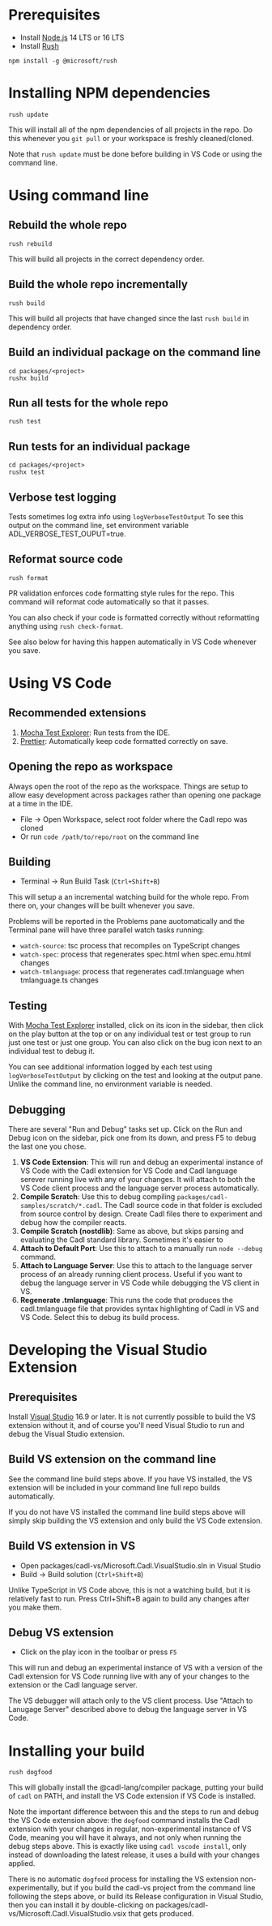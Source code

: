 # Prerequisites

- Install [Node.js](https://nodejs.org/) 14 LTS or 16 LTS
- Install [Rush](https://rushjs.io/)

```
npm install -g @microsoft/rush
```

# Installing NPM dependencies

```
rush update
```

This will install all of the npm dependencies of all projects in the
repo. Do this whenever you `git pull` or your workspace is freshly
cleaned/cloned.

Note that `rush update` must be done before building in VS Code or
using the command line.

# Using command line

## Rebuild the whole repo

```
rush rebuild
```

This will build all projects in the correct dependency order.

## Build the whole repo incrementally

```
rush build
```

This will build all projects that have changed since the last `rush build` in
dependency order.

## Build an individual package on the command line

```
cd packages/<project>
rushx build
```

## Run all tests for the whole repo

```
rush test
```

## Run tests for an individual package

```
cd packages/<project>
rushx test
```

## Verbose test logging

Tests sometimes log extra info using `logVerboseTestOutput` To see
this output on the command line, set environment variable
ADL_VERBOSE_TEST_OUPUT=true.

## Reformat source code

```
rush format
```

PR validation enforces code formatting style rules for the repo. This
command will reformat code automatically so that it passes.

You can also check if your code is formatted correctly without
reformatting anything using `rush check-format`.

See also below for having this happen automatically in VS Code
whenever you save.

# Using VS Code

## Recommended extensions

1. [Mocha Test
   Explorer](https://marketplace.visualstudio.com/items?itemName=hbenl.vscode-mocha-test-adapter):
   Run tests from the IDE.
2. [Prettier](https://marketplace.visualstudio.com/items?itemName=esbenp.prettier-vscode):
   Automatically keep code formatted correctly on save.

## Opening the repo as workspace

Always open the root of the repo as the workspace. Things are setup to
allow easy development across packages rather than opening one package
at a time in the IDE.

- File -> Open Workspace, select root folder where the Cadl repo was
  cloned
- Or run `code /path/to/repo/root` on the command line

## Building

- Terminal -> Run Build Task (`Ctrl+Shift+B`)

This will setup a an incremental watching build for the whole
repo. From there on, your changes will be built whenever you save.

Problems will be reported in the Problems pane auotomatically and the
Terminal pane will have three parallel watch tasks running:

- `watch-source`: tsc process that recompiles on TypeScript changes
- `watch-spec`: process that regenerates spec.html when
  spec.emu.html changes
- `watch-tmlanguage`: process that regenerates cadl.tmlanguage when
  tmlanguage.ts changes

## Testing

With [Mocha Test
Explorer](https://marketplace.visualstudio.com/items?itemName=hbenl.vscode-mocha-test-adapter)
installed, click on its icon in the sidebar, then click on the play
button at the top or on any individual test or test group to run just
one test or just one group. You can also click on the bug icon next to
an individual test to debug it.

You can see additional information logged by each test using
`logVerboseTestOutput` by clicking on the test and looking at the
output pane. Unlike the command line, no environment variable is
needed.

## Debugging

There are several "Run and Debug" tasks set up. Click on the Run and
Debug icon on the sidebar, pick one from its down, and press F5 to
debug the last one you chose.

1. **VS Code Extension**: This will run and debug an experimental
   instance of VS Code with the Cadl extension for VS Code and Cadl
   language serever running live with any of your changes. It will
   attach to both the VS Code client process and the language server
   process automatically.
2. **Compile Scratch**: Use this to debug compiling
   `packages/cadl-samples/scratch/*.cadl`. The Cadl source code in that
   folder is excluded from source control by design. Create Cadl files
   there to experiment and debug how the compiler reacts.
3. **Compile Scratch (nostdlib)**: Same as above, but skips parsing
   and evaluating the Cadl standard library. Sometimes it's easier to
4. **Attach to Default Port**: Use this to attach to a manually run
   `node --debug` command.
5. **Attach to Language Server**: Use this to attach to the language
   server process of an already running client process. Useful if you
   want to debug the language server in VS Code while debugging the VS
   client in VS.
6. **Regenerate .tmlanguage**: This runs the code that produces the
   cadl.tmlanguage file that provides syntax highlighting of Cadl in VS
   and VS Code. Select this to debug its build process.

# Developing the Visual Studio Extension

## Prerequisites

Install [Visual Studio](https://visualstudio.microsoft.com/vs/) 16.9
or later. It is not currently possible to build the VS extension
without it, and of course you'll need Visual Studio to run and debug
the Visual Studio extension.

## Build VS extension on the command line

See the command line build steps above. If you have VS installed,
the VS extension will be included in your command line full repo
builds automatically.

If you do not have VS installed the command line build steps above
will simply skip building the VS extension and only build the VS Code
extension.

## Build VS extension in VS

- Open packages/cadl-vs/Microsoft.Cadl.VisualStudio.sln in Visual Studio
- Build -> Build solution (`Ctrl+Shift+B`)

Unlike TypeScript in VS Code above, this is not a watching build, but
it is relatively fast to run. Press Ctrl+Shift+B again to build any
changes after you make them.

## Debug VS extension

- Click on the play icon in the toolbar or press `F5`

This will run and debug an experimental instance of VS with a version
of the Cadl extension for VS Code running live with any of your changes
to the extension or the Cadl language server.

The VS debugger will attach only to the VS client process. Use "Attach
to Lanugage Server" described above to debug the language server in
VS Code.

# Installing your build

```
rush dogfood
```

This will globally install the @cadl-lang/compiler package, putting your
build of `cadl` on PATH, and install the VS Code extension if VS Code
is installed.

Note the important difference between this and the steps to run and
debug the VS Code extension above: the `dogfood` command installs the
Cadl extension with your changes in regular, non-experimental instance
of VS Code, meaning you will have it always, and not only when running
the debug steps above. This is exactly like using `cadl vscode install`,
only instead of downloading the latest release, it uses a build with your
changes applied.

There is no automatic `dogfood` process for installing the VS
extension non-experimentally, but if you build the cadl-vs project from
the command line following the steps above, or build its Release
configuration in Visual Studio, then you can install it by
double-clicking on packages/cadl-vs/Microsoft.Cadl.VisualStudio.vsix
that gets produced.
